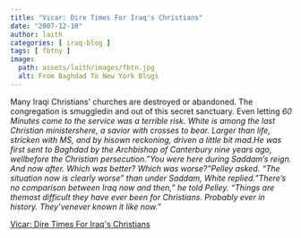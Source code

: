```yaml
---
title: "Vicar: Dire Times For Iraq's Christians"
date: "2007-12-10"
author: laith
categories: [ iraq-blog ]
tags: [ fbtny ]
image:
  path: assets/laith/images/fbtn.jpg
  alt: From Baghdad To New York Blogs
---
```


Many Iraqi Christians’ churches are destroyed or abandoned. The congregation is smuggledin and out of this secret sanctuary. Even letting _60 Minutes come to the service was a terrible risk. White is among the last Christian ministershere, a savior with crosses to bear. Larger than life, stricken with MS, and by hisown reckoning, driven a little bit mad.He was first sent to Baghdad by the Archbishop of Canterbury nine years ago, wellbefore the Christian persecution.”You were here during Saddam’s reign. And now after. Which was better? Which was worse?”Pelley asked. “The situation now is clearly worse” than under Saddam, White replied.”There’s no comparison between Iraq now and then,” he told Pelley. “Things are themost difficult they have ever been for Christians. Probably ever in history. They’venever known it like now.”_  

  
[Vicar: Dire Times For Iraq's Christians](https://www.cbsnews.com/stories/2007/11/29/60minutes/main3553612.shtml)
